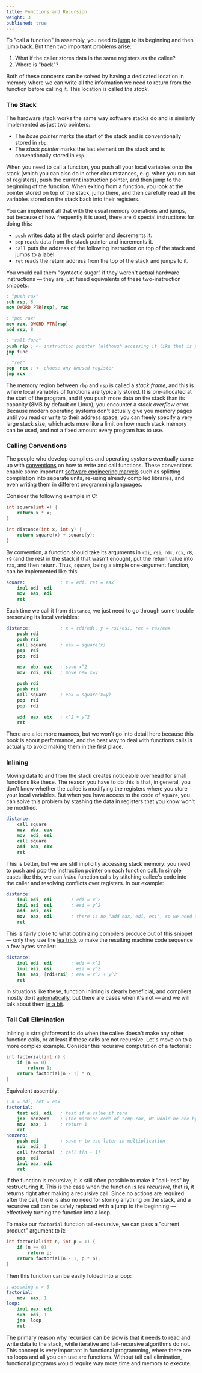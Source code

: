 ```yaml
---
title: Functions and Recursion
weight: 3
published: true
---
```


To "call a function" in assembly, you need to [jump](../loops) to its beginning and then jump back. But then two important problems arise:

1. What if the caller stores data in the same registers as the callee?
2. Where is "back"?

Both of these concerns can be solved by having a dedicated location in memory where we can write all the information we need to return from the function before calling it. This location is called *the stack*.

### The Stack

The hardware stack works the same way software stacks do and is similarly implemented as just two pointers:

- The *base pointer* marks the start of the stack and is conventionally stored in `rbp`.
- The *stack pointer* marks the last element on the stack and is conventionally stored in `rsp`.

When you need to call a function, you push all your local variables onto the stack (which you can also do in other circumstances, e. g. when you run out of registers), push the current instruction pointer, and then jump to the beginning of the function. When exiting from a function, you look at the pointer stored on top of the stack, jump there, and then carefully read all the variables stored on the stack back into their registers.

<!--

Function parameters and local variables are accessed by adding and subtracting, respectively, a constant offset from `ebp`.

ebp itself actually points to the previous frame's base pointer, which enables stack walking in a debugger and viewing other frames local variables to work. Fun things, such as stopping the program and seeing which functions are called by which.

push ebp      ; Preserve current frame pointer
mov ebp, esp  ; Create new frame pointer pointing to current stack top
sub esp, 20   ; allocate 20 bytes worth of locals on stack.

frame pointer omission optimization which you can enable will actually eliminate this and use ebp as another register and access locals directly off of esp, but this makes debugging a bit more difficult since the debugger can no longer directly access the stack frames of earlier function calls.

When a function starts, it executed a *function prologue*: saves the previous base pointer on the stack and sets `rbp = rsp`.

-->

You can implement all that with the usual memory operations and jumps, but because of how frequently it is used, there are 4 special instructions for doing this:

- `push` writes data at the stack pointer and decrements it.
- `pop` reads data from the stack pointer and increments it.
- `call` puts the address of the following instruction on top of the stack and jumps to a label.
- `ret` reads the return address from the top of the stack and jumps to it.

You would call them "syntactic sugar" if they weren't actual hardware instructions — they are just fused equivalents of these two-instruction snippets:

```nasm
; "push rax"
sub rsp, 8
mov QWORD PTR[rsp], rax

; "pop rax"
mov rax, QWORD PTR[rsp]
add rsp, 8

; "call func"
push rip ; <- instruction pointer (although accessing it like that is probably illegal)
jmp func

; "ret"
pop  rcx ; <- choose any unused register
jmp rcx
```

The memory region between `rbp` and `rsp` is called a *stack frame*, and this is where local variables of functions are typically stored. It is pre-allocated at the start of the program, and if you push more data on the stack than its capacity (8MB by default on Linux), you encounter a *stack overflow* error. Because modern operating systems don't actually give you memory pages until you read or write to their address space, you can freely specify a very large stack size, which acts more like a limit on how much stack memory can be used, and not a fixed amount every program has to use.

<!--

It is convenient to save the frame pointer `rbp` at the beginning of a function and replace it with `rsp` — this way, when leaving a function, you could just restore `rbp` and forget about all its local variables. This sequence is called *function prologue* and usually looks somewhat like that (which is often optimized away by the compiler):

```nasm
push rbp     ; preserve the current frame pointer
mov rbp, rsp ; create a new frame pointer pointing to the current top of the stack
sub rsp, 20  ; allocate 20 bytes worth of locals on stack
```

-->

<!--
The memory region dedicated for stack memory (called *stack frame*) is not any different from any other memory region. It is allocated on the start of the program. You could also do tricky stuff, such as 

Functions execute a *prologue* which usually looks somewhat like that:

```nasm
push rbp     ; preserve the current frame pointer
mov rbp, rsp ; create a new frame pointer pointing to the current top of the stack
sub rsp, 20  ; allocate 20 bytes worth of locals on stack
```

Note that the data in the stack is written top-to-bottom. This is just a convention: it could be the other way around. When you need to "leave" a function or a visibility scope such as the body of an `if` or a `for`, you can just increase the stack pointer.

-->

### Calling Conventions

The people who develop compilers and operating systems eventually came up with [conventions](https://wiki.osdev.org/Calling_Conventions) on how to write and call functions. These conventions enable some important [software engineering marvels](/hpc/compilation/stages/) such as splitting compilation into separate units, re-using already compiled libraries, and even writing them in different programming languages.

Consider the following example in C:

```c
int square(int x) {
    return x * x;
}

int distance(int x, int y) {
    return square(x) + square(y);
}
```

<!--

When compiled without any optimization flags, it produces the following assembly:

```nasm
square:
    push    rbp
    mov     rbp, rsp
    mov     DWORD PTR [rbp-4], edi
    mov     eax, DWORD PTR [rbp-4]
    imul    eax, eax
    pop     rbp
    ret
length:
    push    rbp
    mov     rbp, rsp
    push    rbx
    sub     rsp, 8
    mov     DWORD PTR [rbp-12], edi
    mov     DWORD PTR [rbp-16], esi
    mov     eax, DWORD PTR [rbp-12]
    mov     edi, eax
    call    square
    mov     ebx, eax
    mov     eax, DWORD PTR [rbp-16]
    mov     edi, eax
    call    square
    add     eax, ebx
    mov     rbx, QWORD PTR [rbp-8]
    leave
    ret
```
-->

By convention, a function should take its arguments in `rdi`, `rsi`, `rdx`, `rcx`, `r8`, `r9` (and the rest in the stack if that wasn't enough), put the return value into `rax`, and then return. Thus, `square`, being a simple one-argument function, can be implemented like this:

```nasm
square:             ; x = edi, ret = eax
    imul edi, edi
    mov  eax, edi
    ret
```

Each time we call it from `distance`, we just need to go through some trouble preserving its local variables:

```nasm
distance:           ; x = rdi/edi, y = rsi/esi, ret = rax/eax
    push rdi
    push rsi
    call square     ; eax = square(x)
    pop  rsi
    pop  rdi

    mov  ebx, eax   ; save x^2
    mov  rdi, rsi   ; move new x=y

    push rdi
    push rsi
    call square     ; eax = square(x=y)
    pop  rsi
    pop  rdi

    add  eax, ebx   ; x^2 + y^2
    ret
```

There are a lot more nuances, but we won't go into detail here because this book is about performance, and the best way to deal with functions calls is actually to avoid making them in the first place.

### Inlining

Moving data to and from the stack creates noticeable overhead for small functions like these. The reason you have to do this is that, in general, you don't know whether the callee is modifying the registers where you store your local variables. But when you have access to the code of `square`, you can solve this problem by stashing the data in registers that you know won't be modified.

```nasm
distance:
    call square
    mov  ebx, eax
    mov  edi, esi
    call square
    add  eax, ebx
    ret
```

This is better, but we are still implicitly accessing stack memory: you need to push and pop the instruction pointer on each function call. In simple cases like this, we can *inline* function calls by stitching callee's code into the caller and resolving conflicts over registers. In our example:

```nasm
distance:
    imul edi, edi       ; edi = x^2
    imul esi, esi       ; esi = y^2
    add  edi, esi
    mov  eax, edi       ; there is no "add eax, edi, esi", so we need a separate mov
    ret
```

This is fairly close to what optimizing compilers produce out of this snippet — only they use the [lea trick](../assembly) to make the resulting machine code sequence a few bytes smaller:

```nasm
distance:
    imul edi, edi       ; edi = x^2
    imul esi, esi       ; esi = y^2
    lea  eax, [rdi+rsi] ; eax = x^2 + y^2
    ret
```

In situations like these, function inlining is clearly beneficial, and compilers mostly do it [automatically](/hpc/compilation/situational), but there are cases when it's not — and we will talk about them [in a bit](../layout).

### Tail Call Elimination

Inlining is straightforward to do when the callee doesn't make any other function calls, or at least if these calls are not recursive. Let's move on to a more complex example. Consider this recursive computation of a factorial:

```cpp
int factorial(int n) {
    if (n == 0)
        return 1;
    return factorial(n - 1) * n;
}
```

Equivalent assembly:

```nasm
; n = edi, ret = eax
factorial:
    test edi, edi   ; test if a value if zero
    jne  nonzero    ; (the machine code of "cmp rax, 0" would be one byte longer)
    mov  eax, 1     ; return 1
    ret
nonzero:
    push edi        ; save n to use later in multiplication
    sub  edi, 1
    call factorial  ; call f(n - 1)
    pop  edi
    imul eax, edi
    ret
```

If the function is recursive, it is still often possible to make it "call-less" by restructuring it. This is the case when the function is *tail recursive*, that is, it returns right after making a recursive call. Since no actions are required after the call, there is also no need for storing anything on the stack, and a recursive call can be safely replaced with a jump to the beginning — effectively turning the function into a loop.

To make our `factorial` function tail-recursive, we can pass a "current product" argument to it:

```cpp
int factorial(int n, int p = 1) {
    if (n == 0)
        return p;
    return factorial(n - 1, p * n);
}
```

Then this function can be easily folded into a loop:

```nasm
; assuming n > 0
factorial:
    mov  eax, 1
loop:
    imul eax, edi
    sub  edi, 1
    jne  loop
    ret
```

The primary reason why recursion can be slow is that it needs to read and write data to the stack, while iterative and tail-recursive algorithms do not. This concept is very important in functional programming, where there are no loops and all you can use are functions. Without tail call elimination, functional programs would require way more time and memory to execute.
